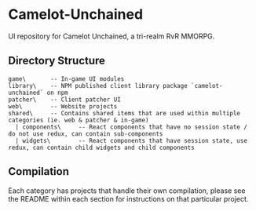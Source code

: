 # Camelot-Unchained
UI repository for Camelot Unchained, a tri-realm RvR MMORPG.

## Directory Structure
 
```
game\       -- In-game UI modules
library\    -- NPM published client library package `camelot-unchained` on npm
patcher\    -- Client patcher UI
web\        -- Website projects
shared\     -- Contains shared items that are used within multiple categories (ie. web & patcher & in-game)
  | components\     -- React components that have no session state / do not use redux, can contain sub-components
  | widgets\        -- React components that have session state, use redux, can contain child widgets and child components

``` 

## Compilation
Each category has projects that handle their own compilation, please see the README within each section for instructions on that particular project.
